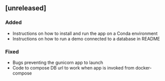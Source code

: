 ## [unreleased]
### Added
- Instructions on how to install and run the app on a Conda environment
- Instructions on how to run a demo connected to a database in README
### Fixed
- Bugs preventing the gunicorn app to launch
- Code to compose DB url to work when app is invoked from docker-compose
